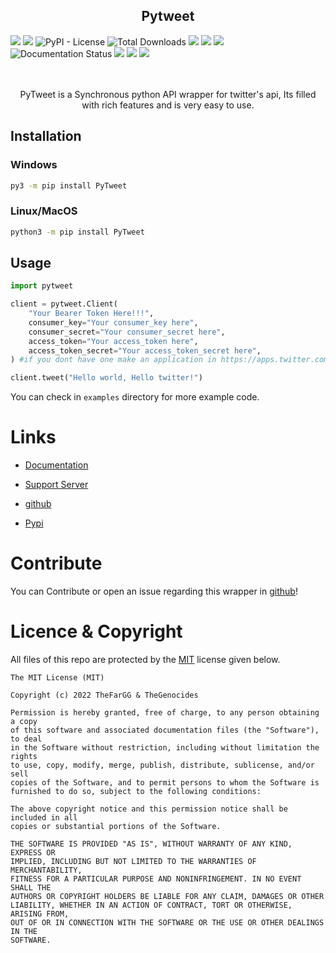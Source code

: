 <h2 align="center">Pytweet</h2>
<div>
<img src="https://img.shields.io/pypi/v/PyTweet?logo=pypi&style=plastic">  

<img src="https://img.shields.io/badge/code%20style-black-000000.svg">  

<img alt="PyPI - License" src="https://img.shields.io/pypi/l/PyTweet">

<img alt="Total Downloads" src="https://pepy.tech/badge/pytweet">

<img src="https://img.shields.io/github/commit-activity/m/PyTweet/PyTweet?color=turquoise&logo=github&logoColor=black">


<img src="https://img.shields.io/github/issues-pr/PyTweet/PyTweet?color=yellow&label=Pull%20Requests&logo=github&logoColor=black">


<img src="https://img.shields.io/discord/858312394236624957?color=blue&label=PyTweet&logo=discord">


<img src='https://readthedocs.org/projects/py-tweet/badge/?version=latest' alt='Documentation Status' />


<img src="https://img.shields.io/endpoint?url=https%3A%2F%2Ftwbadges.glitch.me%2Fbadges%2Fstandard">


<img src="https://img.shields.io/endpoint?url=https%3A%2F%2Ftwbadges.glitch.me%2Fbadges%2Fpremium">


<img src="https://img.shields.io/endpoint?url=https%3A%2F%2Ftwbadges.glitch.me%2Fbadges%2Fv2">

</div>
<br>
<br>
<p align="center">PyTweet is a Synchronous python API wrapper for twitter's api, Its filled with rich features and is very easy to use.</p>

## Installation

### Windows

```bash
py3 -m pip install PyTweet
```

### Linux/MacOS

```bash
python3 -m pip install PyTweet
```

## Usage

```py
import pytweet

client = pytweet.Client(
    "Your Bearer Token Here!!!", 
    consumer_key="Your consumer_key here", 
    consumer_secret="Your consumer_secret here", 
    access_token="Your access_token here", 
    access_token_secret="Your access_token_secret here",
) #if you dont have one make an application in https://apps.twitter.com

client.tweet("Hello world, Hello twitter!")
```

You can check in `examples` directory for more example code.

# Links

- [Documentation](https://py-tweet.readthedocs.io/en/latest/)

- [Support Server](https://discord.gg/XHBhg6A4jJ)

- [github](https://github.com/PyTweet/PyTweet)

- [Pypi](https://pypi.org/project/PyTweet)

# Contribute

You can Contribute or open an issue regarding this wrapper in [github](https://github.com/PyTweet/PyTweet)!

# Licence & Copyright

All files of this repo are protected by the [MIT](https://opensource.org/licenses/MIT) license given below.

```
The MIT License (MIT)

Copyright (c) 2022 TheFarGG & TheGenocides

Permission is hereby granted, free of charge, to any person obtaining a copy
of this software and associated documentation files (the "Software"), to deal
in the Software without restriction, including without limitation the rights
to use, copy, modify, merge, publish, distribute, sublicense, and/or sell
copies of the Software, and to permit persons to whom the Software is
furnished to do so, subject to the following conditions:

The above copyright notice and this permission notice shall be included in all
copies or substantial portions of the Software.

THE SOFTWARE IS PROVIDED "AS IS", WITHOUT WARRANTY OF ANY KIND, EXPRESS OR
IMPLIED, INCLUDING BUT NOT LIMITED TO THE WARRANTIES OF MERCHANTABILITY,
FITNESS FOR A PARTICULAR PURPOSE AND NONINFRINGEMENT. IN NO EVENT SHALL THE
AUTHORS OR COPYRIGHT HOLDERS BE LIABLE FOR ANY CLAIM, DAMAGES OR OTHER
LIABILITY, WHETHER IN AN ACTION OF CONTRACT, TORT OR OTHERWISE, ARISING FROM,
OUT OF OR IN CONNECTION WITH THE SOFTWARE OR THE USE OR OTHER DEALINGS IN THE
SOFTWARE.
```
